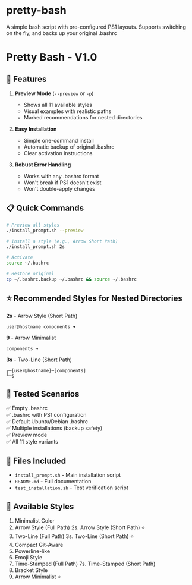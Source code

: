 # pretty-bash
A simple bash script with pre-configured PS1 layouts. Supports switching on the fly, and backs up your original .bashrc

# Pretty Bash - V1.0

## 🎯 Features

1. **Preview Mode** (`--preview` or `-p`)
   - Shows all 11 available styles
   - Visual examples with realistic paths
   - Marked recommendations for nested directories

2. **Easy Installation**
   - Simple one-command install
   - Automatic backup of original .bashrc
   - Clear activation instructions

3. **Robust Error Handling**
   - Works with any .bashrc format
   - Won't break if PS1 doesn't exist
   - Won't double-apply changes

## 📋 Quick Commands

```bash
# Preview all styles
./install_prompt.sh --preview

# Install a style (e.g., Arrow Short Path)
./install_prompt.sh 2s

# Activate
source ~/.bashrc

# Restore original
cp ~/.bashrc.backup ~/.bashrc && source ~/.bashrc
```

## ⭐ Recommended Styles for Nested Directories

**2s** - Arrow Style (Short Path)
```
user@hostname components ➜ 
```

**9** - Arrow Minimalist
```
components ➜ 
```

**3s** - Two-Line (Short Path)
```
┌─[user@hostname]─[components]
└─$ 
```

## 🧪 Tested Scenarios

✅ Empty .bashrc  
✅ .bashrc with PS1 configuration  
✅ Default Ubuntu/Debian .bashrc  
✅ Multiple installations (backup safety)  
✅ Preview mode  
✅ All 11 style variants  

## 📁 Files Included

- `install_prompt.sh` - Main installation script
- `README.md` - Full documentation
- `test_installation.sh` - Test verification script

## 🎨 Available Styles

1. Minimalist Color
2. Arrow Style (Full Path)
2s. Arrow Style (Short Path) ⭐
3. Two-Line (Full Path)
3s. Two-Line (Short Path) ⭐
4. Compact Git-Aware
5. Powerline-like
6. Emoji Style
7. Time-Stamped (Full Path)
7s. Time-Stamped (Short Path)
8. Bracket Style
9. Arrow Minimalist ⭐
